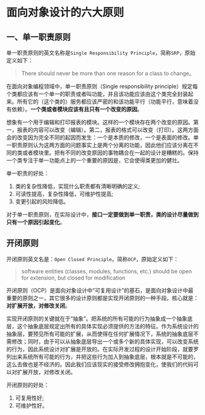 # 面向对象设计的六大原则

## 一、单一职责原则

单一职责原则的英文名称是`Single Responsibility Principle`，简称`SRP`，原始定义如下：

> There should never be more than one reason for a class to change。

在面向对象编程领域中，单一职责原则（Single responsibility principle）规定每个类都应该有一个单一的职责或者叫功能，并且该功能应该由这个类完全封装起来。所有它的（这个类的）服务都应该严密的和该功能平行（功能平行，意味着没有依赖）。**一个类或者模块应该有且只有一个改变的原因**。

想象有一个用于编辑和打印报表的模块。这样的一个模块存在两个改变的原因。第一，报表的内容可以改变（编辑）。第二，报表的格式可以改变（打印）。这两方面会的改变因为完全不同的起因而发生：一个是本质的修改，一个是表面的修改。单一职责原则认为这两方面的问题事实上是两个分离的功能，因此他们应该分离在不同的类或者模块里。把有不同的改变原因的事物耦合在一起的设计是糟糕的。保持一个类专注于单一功能点上的一个重要的原因是，它会使得类更加的健壮。

单一职责的好处：

1. 类的复杂性降低，实现什么职责都有清晰明确的定义;
2. 可读性提高，复杂性降低，可维护性提高;
3. 变更引起的风险降低。

对于单一职责原则，在实际设计中，**接口一定要做到单一职责，类的设计尽量做到只有一个原因引起变化**。

## 开闭原则

开闭原则英文名是：`Open Closed Principle`，简称`OCP`，原始定义如下：

> software entities (classes, modules, functions, etc.) should be open for extension, but closed for modification

开闭原则（OCP）是面向对象设计中“可复用设计”的基石，是面向对象设计中最重要的原则之一，其它很多的设计原则都是实现开闭原则的一种手段。核心就是：**对扩展开放，对修改关闭**。

实现开闭原则的关键就在于“抽象”。把系统的所有可能的行为抽象成一个抽象底层，这个抽象底层规定出所有的具体实现必须提供的方法的特征。作为系统设计的抽象层，要预见所有可能的扩展，从而使得在任何扩展情况下，系统的抽象底层不需修改；同时，由于可以从抽象底层导出一个或多个新的具体实现，可以改变系统的行为，因此系统设计对扩展是开放的。在实际开发过程的设计开始阶段，就要罗列出来系统所有可能的行为，并把这些行为加入到抽象底层，根本就是不可能的，这么去做也是不经济的。因此我们应该现实的接受修改拥抱变化，使我们的代码可以对扩展开放，对修改关闭。

开闭原则的好处：

1. 可复用性好;
2. 可维护性好。
